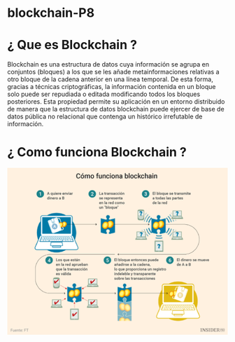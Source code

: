 # blockchain-P8

# ¿ Que es Blockchain ?

Blockchain es una estructura de datos cuya información se agrupa en conjuntos (bloques) a los que se les añade metainformaciones relativas a otro bloque de la cadena anterior en una línea temporal. De esta forma, gracias a técnicas criptográficas, la información contenida en un bloque solo puede ser repudiada o editada modificando todos los bloques posteriores. Esta propiedad permite su aplicación en un entorno distribuido de manera que la estructura de datos blockchain puede ejercer de base de datos pública no relacional que contenga un histórico irrefutable de información.

# ¿ Como funciona Blockchain ?

![](images/view1.png)